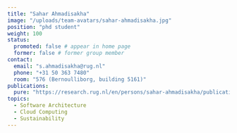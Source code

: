 ```yaml
---
title: "Sahar Ahmadisakha"
image: "/uploads/team-avatars/sahar-ahmadisakha.jpg"
position: "phd student"
weight: 100
status:
  promoted: false # appear in home page
  former: false # former group member
contact:
  email: "s.ahmadisakha@rug.nl"
  phone: "+31 50 363 7480"
  room: "576 (Bernoulliborg, building 5161)"
publications:
  pure: "https://research.rug.nl/en/persons/sahar-ahmadisakha/publications/"
topics:
  - Software Architecture
  - Cloud Computing
  - Sustainability
---
```

